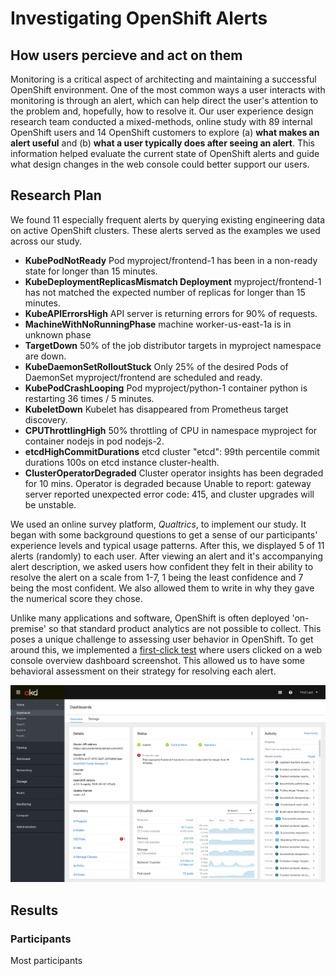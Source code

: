 # Investigating OpenShift Alerts 

## How users percieve and act on them

Monitoring is a critical aspect of architecting and maintaining a successful OpenShift environment. One of the most common ways a user interacts with monitoring is through an alert, which can help direct the user's attention to the problem and, hopefully, how to resolve it. Our user experience design research team conducted a mixed-methods, online study with 89 internal OpenShift users and 14 OpenShift customers to explore (a) **what makes an alert useful** and (b) **what a user typically does after seeing an alert**. This information helped evaluate the current state of OpenShift alerts and guide what design changes in the web console could better support our users.

## Research Plan

 We found 11 especially frequent alerts by querying existing engineering data on active OpenShift clusters. These alerts served as the examples we used across our study. 

- **KubePodNotReady** Pod myproject/frontend-1 has been in a non-ready state for longer than 15 minutes.
- **KubeDeploymentReplicasMismatch Deployment** myproject/frontend-1 has not matched the expected number of replicas for longer than 15 minutes. 
- **KubeAPIErrorsHigh** API server is returning errors for 90% of requests.
- **MachineWithNoRunningPhase**  machine worker-us-east-1a is in unknown phase
- **TargetDown** 50% of the job distributor targets in myproject namespace are down.
- **KubeDaemonSetRolloutStuck** Only 25% of the desired Pods of DaemonSet myproject/frontend are scheduled and ready.
- **KubePodCrashLooping** Pod myproject/python-1 container python is restarting 36 times / 5 minutes. 
- **KubeletDown** Kubelet has disappeared from Prometheus target discovery.
- **CPUThrottlingHigh**  50% throttling of CPU in namespace myproject for container nodejs in pod nodejs-2.
- **etcdHighCommitDurations** etcd cluster "etcd": 99th percentile commit durations 100s on etcd instance cluster-health.
- **ClusterOperatorDegraded** Cluster operator insights has been degraded for 10 mins. Operator is degraded because Unable to report: gateway server reported unexpected error code: 415, and cluster upgrades will be unstable.

We used an online survey platform, *Qualtrics*, to implement our study. It began with some background questions to get a sense of our participants' experience levels and typical usage patterns. After this, we displayed 5 of 11 alerts (randomly) to each user. After viewing an alert and it's accompanying alert description, we asked users how confident they felt in their ability to resolve the alert on a scale from 1-7, 1 being the least confidence and 7 being the most confident. We also allowed them to write in why they gave the numerical score they chose.

Unlike many applications and software, OpenShift is often deployed 'on-premise' so that standard product analytics are not possible to collect. This poses a unique challenge to assessing user behavior in OpenShift. To get around this, we implemented a [first-click test](https://www.usability.gov/how-to-and-tools/methods/first-click-testing.html) where users clicked on a web console overview dashboard screenshot. This allowed us to have some behavioral assessment on their strategy for resolving each alert. 

![](https://github.com/carljpearson/openshift_alerting/blob/master/img/1-KubePodNotReady.png?raw=true)

## Results

### Participants 

Most participants